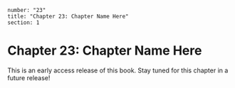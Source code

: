 ```metadata
number: "23"
title: "Chapter 23: Chapter Name Here"
section: 1
```

# Chapter 23: Chapter Name Here

This is an early access release of this book. Stay tuned for this chapter in a future release!